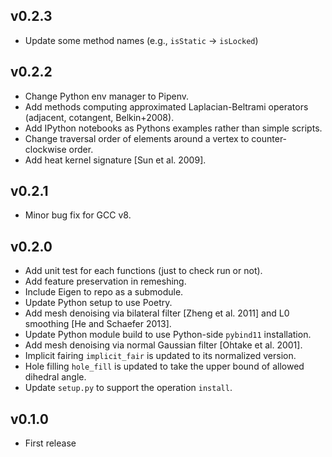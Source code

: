 v0.2.3
---
* Update some method names (e.g., `isStatic` -> `isLocked`)

v0.2.2
---
* Change Python env manager to Pipenv.
* Add methods computing approximated Laplacian-Beltrami operators (adjacent, cotangent, Belkin+2008).
* Add IPython notebooks as Pythons examples rather than simple scripts.
* Change traversal order of elements around a vertex to counter-clockwise order.
* Add heat kernel signature [Sun et al. 2009].

v0.2.1
---
*  Minor bug fix for GCC v8.

v0.2.0
---

*   Add unit test for each functions (just to check run or not).
*   Add feature preservation in remeshing.
*   Include Eigen to repo as a submodule.
*   Update Python setup to use Poetry.
*   Add mesh denoising via bilateral filter [Zheng et al. 2011] and L0 smoothing [He and Schaefer 2013].
*   Update Python module build to use Python-side `pybind11` installation.
*   Add mesh denoising via normal Gaussian filter [Ohtake et al. 2001].
*   Implicit fairing `implicit_fair` is updated to its normalized version.
*   Hole filling `hole_fill` is updated to take the upper bound of allowed dihedral angle.
*   Update `setup.py` to support the operation `install`.

v0.1.0
---

* First release

